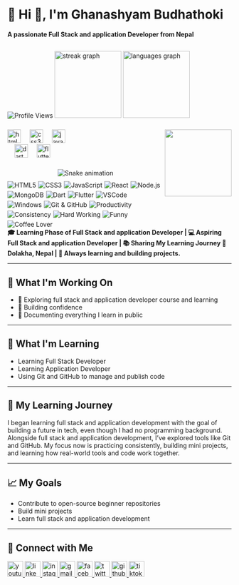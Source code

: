 # 💫 Hi 👋, I'm Ghanashyam Budhathoki 
**A passionate Full Stack and application Developer from Nepal**
   


###
## 
<img src="https://komarev.com/ghpvc/?username=ghanashyambudhathoki01&style=plastic&color=blueviolet" alt="Profile Views"/>
  <!-- GitHub Stats -->
  
  
  <!-- Streak Stats -->
  <img src="https://github-readme-streak-stats.herokuapp.com/?user=ghanashyambudhathoki01&theme=dracula&hide_border=false" height="150" alt="streak graph" />
  
  <!-- Top Languages -->
  <img src="https://github-readme-stats.vercel.app/api/top-langs?username=ghanashyambudhathoki01&locale=en&hide_title=false&layout=compact&card_width=320&langs_count=5&theme=dracula&hide_border=false" height="150" alt="languages graph" />


</div>

###

<img align="right" height="150" src="https://camo.githubusercontent.com/2366b34bb903c09617990fb5fff4622f3e941349e846ddb7e73df872a9d21233/68747470733a2f2f63646e2e6472696262626c652e636f6d2f75736572732f3733303730332f73637265656e73686f74732f363538313234332f6176656e746f2e676966" />

###

<div align="left">
  <img src="https://cdn.jsdelivr.net/gh/devicons/devicon/icons/html5/html5-original.svg" height="30" alt="html5 logo" />
  <img width="12" />
  <img src="https://cdn.jsdelivr.net/gh/devicons/devicon/icons/css3/css3-original.svg" height="30" alt="css3 logo" />
  <img width="12" />
  <img src="https://cdn.jsdelivr.net/gh/devicons/devicon/icons/javascript/javascript-original.svg" height="30" alt="javascript logo" />
  <div align="left">
<img width="12" />
  <img src="https://cdn.jsdelivr.net/gh/devicons/devicon/icons/dart/dart-original.svg" height="30" alt="dart logo" />
  <img width="12" />
  <img src="https://cdn.jsdelivr.net/gh/devicons/devicon/icons/flutter/flutter-original.svg" height="30" alt="flutter logo" />

</div>

</div>

###

<!-- Snake Game Repo View -->

<div align="center">
  <img src="https://profile-readme-generator.com/assets/snake.svg" alt="Snake animation" />
</div>

<div style="display: flex; flex-wrap: wrap; gap: 5px; align-items: center; margin-top: 10px;">

  <!-- Tech Stack -->
  <img src="https://img.shields.io/badge/HTML5-E34F26?style=for-the-badge&logo=html5&logoColor=white" alt="HTML5">
  <img src="https://img.shields.io/badge/CSS3-1572B6?style=for-the-badge&logo=css3&logoColor=white" alt="CSS3">
  <img src="https://img.shields.io/badge/JavaScript-F7DF1E?style=for-the-badge&logo=javascript&logoColor=black" alt="JavaScript">
  <img src="https://img.shields.io/badge/React-61DAFB?style=for-the-badge&logo=react&logoColor=black" alt="React">
  <img src="https://img.shields.io/badge/Node.js-339933?style=for-the-badge&logo=node.js&logoColor=white" alt="Node.js">
  <img src="https://img.shields.io/badge/MongoDB-47A248?style=for-the-badge&logo=mongodb&logoColor=white" alt="MongoDB">
<img src="https://img.shields.io/badge/Dart-0175C2?style=for-the-badge&logo=dart&logoColor=white" alt="Dart">
<img src="https://img.shields.io/badge/Flutter-02569B?style=for-the-badge&logo=flutter&logoColor=white" alt="Flutter">

  <!-- Tools & Work -->
  <img src="https://img.shields.io/badge/VSCode-007ACC?style=for-the-badge&logo=visual-studio-code&logoColor=white" alt="VSCode">
  <img src="https://img.shields.io/badge/Windows-0078D6?style=for-the-badge&logo=windows&logoColor=white" alt="Windows">
  <img src="https://img.shields.io/badge/Git-GitHub-181717?style=for-the-badge&logo=github&logoColor=white" alt="Git & GitHub">

  <!-- Productivity & Personality -->
  <img src="https://img.shields.io/badge/Productivity-20b2aa?style=for-the-badge&logo=notion&logoColor=white" alt="Productivity">
  <img src="https://img.shields.io/badge/Consistency-ff6347?style=for-the-badge&logo=clockify&logoColor=white" alt="Consistency">
  <img src="https://img.shields.io/badge/Hard_Working-ff8c00?style=for-the-badge&logo=zapier&logoColor=white" alt="Hard Working">
  <img src="https://img.shields.io/badge/Funny-ff69b4?style=for-the-badge&logo=messenger&logoColor=white" alt="Funny">
  <img src="https://img.shields.io/badge/Coffee-Love-6f4e37?style=for-the-badge&logo=coffeescript&logoColor=white" alt="Coffee Lover">

</div>
<strong>
🎓 Learning Phase of Full Stack and application Developer | 💻 Aspiring Full Stack and application Developer | 📚 Sharing My Learning Journey  
📍 Dolakha, Nepal | 🧠 Always learning and building projects.
</strong>

---

## 🚧 What I'm Working On
- 📘 Exploring full stack and application developer course and learning
- 🎯 Building confidence
- 🧰 Documenting everything I learn in public

---

## 🧠 What I'm Learning
- Learning Full Stack Developer
- Learning Application Developer
- Using Git and GitHub to manage and publish code

---

## 📘 My Learning Journey
I began learning full stack and application  development with the goal of building a future in tech, even though I had no programming background.  
Alongside full stack and application development, I’ve explored tools like Git and GitHub. My focus now is practicing consistently, building mini projects, and learning how real-world tools and code work together.

---

## 📈 My Goals
- Contribute to open-source beginner repositories
- Build mini projects
- Learn full stack and application development

---

## 🔗 Connect with Me
<div align="left">
  <!-- YouTube -->
  <a href="https://www.youtube.com/@Decoded_By_Ghanashyam012" target="_blank">
    <img src="https://img.shields.io/static/v1?message=YouTube&logo=youtube&color=FF0000&logoColor=white&style=for-the-badge" height="35" alt="youtube logo" />
  </a>
<a href="https://www.linkedin.com/in/ghanashyam-budhathoki-3a7014381?utm_source=share&utm_campaign=share_via&utm_content=profile&utm_medium=android_app" target="_blank">
  <img src="https://img.shields.io/static/v1?message=LinkedIn&logo=linkedin&color=0A66C2&logoColor=white&style=for-the-badge" height="35" alt="linkedin logo" />
</a>


  <!-- Instagram -->
  <a href="https://www.instagram.com/ghanashyam_072/" target="_blank">
    <img src="https://img.shields.io/static/v1?message=Instagram&logo=instagram&color=E4405F&logoColor=white&style=for-the-badge" height="35" alt="instagram logo" />
  </a>

  <!-- Gmail -->
  <a href="mailto:ghanashyambudhathoki03@gmail.com" target="_blank">
    <img src="https://img.shields.io/static/v1?message=Gmail&logo=gmail&color=D14836&logoColor=white&style=for-the-badge" height="35" alt="gmail logo" />
  </a>

  <!-- Facebook -->
  <a href="https://www.facebook.com/deepcore.codes" target="_blank">
    <img src="https://img.shields.io/static/v1?message=Facebook&logo=facebook&color=1877F2&logoColor=white&style=for-the-badge" height="35" alt="facebook logo" />
  </a>

  <!-- Twitter / X -->
  <a href="https://x.com/ghanashyam_072?t=66He60KVEe0fv27jO93r2Q&s=09" target="_blank">
    <img src="https://img.shields.io/static/v1?message=Twitter&logo=twitter&color=1DA1F2&logoColor=white&style=for-the-badge" height="35" alt="twitter logo" />
  </a>


  <!-- GitHub -->
  <a href="https://github.com/ghanashyambudhathoki01" target="_blank">
    <img src="https://img.shields.io/static/v1?message=GitHub&logo=github&color=181717&logoColor=white&style=for-the-badge" height="35" alt="github logo" />
  </a>


  <!-- TikTok -->
  <a href="https://tiktok.com/@samrajbudhathoki012" target="_blank">
    <img src="https://img.shields.io/static/v1?message=TikTok&logo=tiktok&color=000000&logoColor=white&style=for-the-badge" height="35" alt="tiktok logo" />
  </a>
</div>

